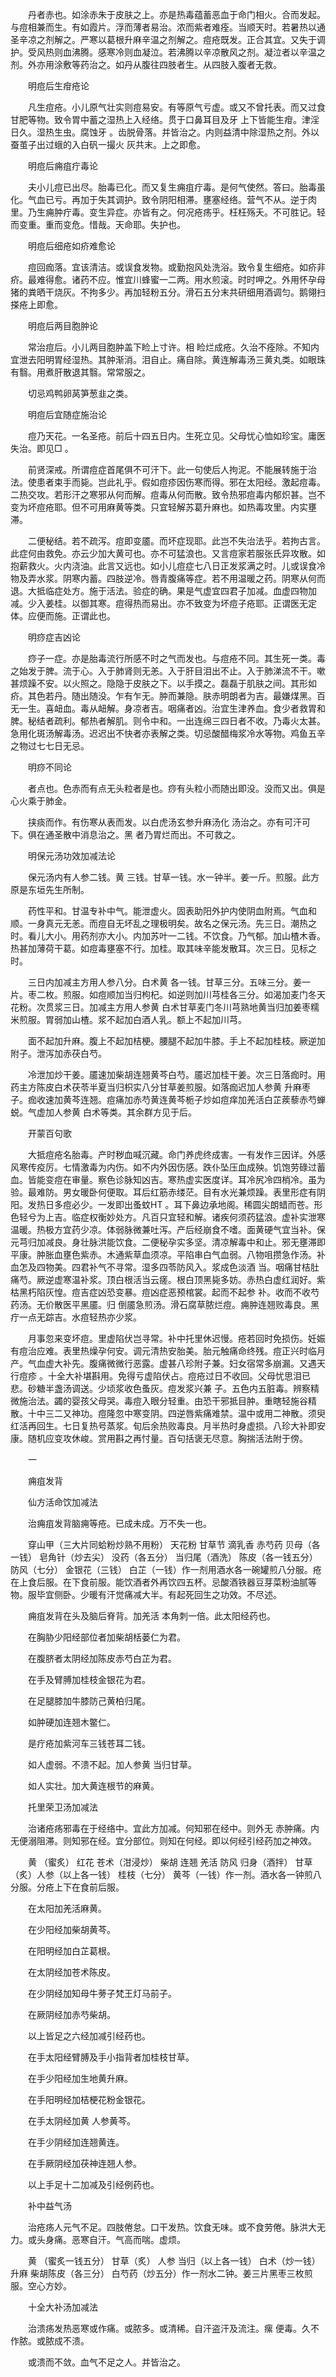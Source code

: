 <!-- { "loadSidebar": true } -->
　　丹者赤也。如涂赤朱于皮肤之上。亦是热毒蕴蓄恶血于命门相火。合而发起。与痘相兼而生。有如霞片。浮而薄者易治。浓而紫者难痊。当顺天时。若暑热以通圣辛凉之剂解之。严寒以葛根升麻辛温之剂解之。痘疮既发。正合其宜。又失于调护。受风热则血沸腾。感寒冷则血凝泣。若沸腾以辛凉散风之剂。凝泣者以辛温之剂。外亦用涂敷等药治之。如丹从腹往四肢者生。从四肢入腹者无救。

　　明痘后生疳疮论

　　凡生痘疮。小儿原气壮实则痘易安。有等原气亏虚。或又不曾托表。而又过食甘肥等物。致令胃中蓄之湿热上入经络。贯于口鼻耳目及牙 上下皆能生疳。津淫日久。湿热生虫。腐蚀牙 。齿脱骨落。并皆治之。内则益清中除湿热之剂。外以蚕茧子出过蛾的入白矾一撮火 灰共末。上之即愈。

　　明痘后痈疽疔毒论

　　夫小儿痘已出尽。胎毒已化。而又复生痈疽疔毒。是何气使然。答曰。胎毒虽化。气血已亏。再加于失其调护。致令阴阳相滞。壅塞经络。营气不从。逆于肉里。乃生痈肿疔毒。变生异症。亦皆有之。何况疮疡乎。枉枉殇夭。不可胜记。轻而变重。重而变危。惜哉。天命耶。失护也。

　　明痘后细疮如疥难愈论

　　痘回痂落。宜该清洁。或误食发物。或勤抱风处洗浴。致令复生细疮。如疥非疥。最难得愈。诸药不应。惟宜川蜂蜜一二两。用水煎滚。时时呷之。外用怀孕母猪的粪晒干烧灰。不拘多少。再加轻粉五分。滑石五分末共研细用酒调匀。鹅翎扫搽疮上即愈。

　　明痘后两目胞肿论

　　常治痘后。小儿两目胞肿盖下睑上寸许。相 睑烂成疮。久治不痊除。不知内宜泄去阳明胃经湿热。其肿渐消。泪自止。痛自除。黄连解毒汤三黄丸类。如眼珠有翳。用煮肝散退其翳。常常服之。

　　切忌鸡鸭卵莴笋葱韭之类。

　　明痘后宜随症施治论

　　痘乃天花。一名圣疮。前后十四五日内。生死立见。父母忧心恤如珍宝。庸医失治。即见□ 。

　　前贤深戒。所谓痘症首尾俱不可汗下。此一句使后人拘泥。不能展转施于治法。使患者束手而毙。岂此礼乎。假如痘疹因伤寒而得。邪在太阳经。激起痘毒。二热交攻。若形汗之寒邪从何而解。痘毒从何而散。致令热邪痘毒内郁炽甚。岂不变为坏痘疮耶。但不可用麻黄等类。只宜轻解苏葛升麻也。如热毒攻里。内实壅滞。

　　二便秘结。若不疏泻。痘即变靥。而坏症现耶。此岂不失治法乎。若拘古言。此症何由救免。亦云少加大黄可也。亦不可猛浪也。又言痘家若服张氏异攻散。如抱薪救火。火内浇油。此言又远也。如小儿痘症七八日正发浆满之时。儿或误食冷物及弄水浆。阴寒内蓄。四肢逆冷。唇青腹痛等症。若不用温暖之药。阴寒从何而退。大抵临症处方。施于活法。验症的确。果是气虚宜四君子加减。血虚四物加减。少入姜桂。以御其寒。痘得热而易出。亦不致变为坏痘子疮耶。正谓医无定体。应便而施。正谓此也。

　　明痧症吉凶论

　　痧子一症。亦是胎毒流行所感不时之气而发也。与痘疮不同。其生死一类。毒之始发于脾。流于心。入于肺肾则无恙。入于肝目泪出不止。入于肺涕流不干。嗽甚烦躁不安。以火照之。隐隐于皮肤之下。以手摸之。磊磊于肌肤之间。其形如疥。其色若丹。随出随没。乍有乍无。肿而兼隐。肤赤明朗者为吉。最嫌煤黑。百无一生。喜衄血。毒从衄解。身凉者吉。咽痛者凶。治宜生津养血。食少者救胃和脾。秘结者疏利。郁热者解肌。则令中和。一出连绵三四日者不收。乃毒火太甚。急用化斑汤解毒汤。迟迟出不快者亦表解之类。切忌酸醋梅浆冷水等物。鸡鱼五辛之物过七七日无忌。

　　明痧不同论

　　者点也。色赤而有点无头粒者是也。痧有头粒小而随出即没。没而又出。俱是心火乘于肺金。

　　挟痰而作。有伤寒从表而发。以白虎汤玄参升麻汤化 汤治之。亦有可汗可下。俱在通圣散中消息治之。黑 者乃胃烂而出。不可救之。

　　明保元汤功效加减法论

　　保元汤内有人参二钱。黄 三钱。甘草一钱。水一钟半。姜一斤。煎服。此方原是东垣先生所制。

　　药性平和。甘温专补中气。能泄虚火。固表助阳外护内使阴血附焉。气血和顺。一身真元无恙。而痘自无坏乱之理极明矣。故名之保元汤。先三日。潮热之时。看儿大小。用药剂亦大小。内加苏叶一二钱。不饮食。乃气郁。加山楂木香。热甚加薄荷干葛。如痘毒壅塞不行。加桂。取其味辛能发散耳。次三日。见标之时。

　　三日内加减主方用人参八分。白术黄 各一钱。甘草三分。五味三分。姜一片。枣二枚。煎服。如痘顺加当归枸杞。如逆则加川芎桂各三分。如渴加麦门冬天花粉。次贯浆三日。加减主方用人参黄 白术甘草麦门冬川芎熟地黄当归加姜枣糯米煎服。胃弱加山楂。浆不起加白酒人乳。额上不起加川芎。

　　面不起加升麻。腹上不起加桔梗。腰腿不起加牛膝。手上不起加桂枝。厥逆加附子。泄泻加赤茯白芍。

　　冷泄加炒干姜。靥速加柴胡连翘黄芩白芍。靥迟加桂干姜。次三日落痂时。用药主方陈皮白术茯苓半夏当归枳实八分甘草姜煎服。如落痂迟加人参黄 升麻枣子。痂收速加黄芩连翘。痘痛加赤芍黄连黄芩栀子炒如痘痒加羌活白芷蒺藜赤芍蝉蜕。气虚加人参黄 白术等类。其余群方见于后。

　　开蒙百句歌

　　大抵痘疮名胎毒。产时秽血喊沉藏。命门养虎终成害。一有发作三因详。外感风寒传疫厉。七情激毒为内伤。如不内外因伤感。跌仆坠压血成殃。饥饱劳碌过蓄血。皆能变痘在审量。察色诊脉知凶吉。寒热虚实医度详。耳冷尻冷四梢冷。虽为验。最难防。男女暖卧何便取。耳后红筋赤缕茫。目有水光兼烦躁。表里形症有阴阳。发热日多痘必少。一发即出蚤蚊HT 。耳下鼻边承地阁。稀圆尖朗蜡而苍。形色轻兮为上吉。临症权衡妙处方。凡百只宜轻和解。诸疾何须药猛浪。虚补实泄寒温暖。热极方宜药少凉。体弱脉微兼吐泻。产后经崩食不嗜。面黄硬气宜当补。保元芎归加减良。身壮脉洪能饮食。二便秘孕实多坚。清凉解毒中和止。邪无壅滞即平康。肿胀血壅色紫赤。木通紫草血须凉。平陷串白气血弱。八物咀攒急作汤。补血怎及四物美。四君补气不寻常。湿多四苓防风入。浆成色淡酒 当。咽痛甘桔肚痛芍。厥逆虚寒温补浆。顶白根活当云瘥。根白顶黑毙多妨。赤热白虚红润好。紫枯黑朽陷灰惶。痘吉症凶恐变暴。痘凶症恶预棺裳。起而不起参 补。收而不收芍药汤。无价散医平黑靥。归 倒靥急煎汤。滑石腐草脓烂痘。痈肿连翘败毒良。黑疔一点无踪吉。水痘轻热亦少浆。

　　月事忽来变坏痘。里虚陷伏岂寻常。补中托里休迟慢。疮若回时免损伤。妊娠有痘治应难。表里热燥孕何安。调元清热安胎美。胎元触痛命终残。痘正兴时临月产。气血虚大补先。腹痛微微行恶露。虚甚八珍附子兼。妇女宿常多崩漏。又遇天行痘疹 。十全大补堪斟用。免得亏虚陷伏占。痘疮过日不收回。父母忧思泪已悲。砂糖半盏汤调送。少顷浆收色蚤灰。痘发浆兴兼 子。五色内五脏毒。辨察精微施治法。蠲的婴孩父母哭。毒痘入眼分轻重。由恐干邪抵目肿。重瞎轻施谷精散。十中三二又神功。痘隆忽中寒变阴。四逆唇紫痛难禁。温中或用二神散。须臾红活再回生。七日复热号蒸浆。旬后余热败毒良。月半热时身虚损。八珍大补即安康。随机应变攻休峻。赏用斟之再忖量。百句括褒无尽意。胸揣活法附于傍。

　　一

　　痈疽发背

　　仙方活命饮加减法

　　治痈疽发背脑痈等疮。已成未成。万不失一也。

　　穿山甲（三大片同蛤粉炒熟不用粉） 天花粉 甘草节 滴乳香 赤芍药 贝母（各一钱） 皂角针（炒去尖） 没药（各五分） 当归尾（酒洗） 陈皮（各一钱五分） 防风（七分） 金银花（三钱） 白芷（一钱）作一剂用酒水各一碗罐煎八分服。疮在上食后服。在下食前服。能饮酒者外再饮四五杯。忌酸酒铁器豆芽菜粉油腻等物。服毕宜侧卧。少暖有汗觉痛减大半。有起死回生之功效。不尽述。

　　痈疽发背在头及脑后脊背。加羌活 本角刺一倍。此太阳经药也。

　　在胸胁少阳经部位者加柴胡栝蒌仁为君。

　　在腹脐者太阴经加陈皮赤芍白芷为君。

　　在手及臂膊加桂枝金银花为君。

　　在足腿膝加牛膝防己黄柏归尾。

　　如肿硬加连翘木鳖仁。

　　是疔疮加紫河车三钱苍耳二钱。

　　如人虚弱。不溃不起。加人参黄 当归甘草。

　　如人实壮。加大黄连根节的麻黄。

　　托里荣卫汤加减法

　　治诸疮疡邪毒在于经络中。宜此方加减。何知邪在经中。则外无 赤肿痛。内无便溺阻滞。则知邪在经。宜分部位。则知在何经。即以何经引经药加之神效。

　　黄 （蜜炙） 红花 苍术（泔浸炒） 柴胡 连翘 羌活 防风 归身（酒拌） 甘草（炙）人参（以上各一钱） 桂枝（七分） 黄芩（一钱）作一剂。酒水各一钟煎八分服。分疮上下在食前后服。

　　在太阳加羌活麻黄。

　　在少阳经加柴胡黄芩。

　　在阳明经加白芷葛根。

　　在太阴经加苍术陈皮。

　　在少阴经加知母牛蒡子梵王灯马前子。

　　在厥阴经加赤芍柴胡。

　　以上皆足之六经加减引经药也。

　　在手太阳经臂膊及手小指背者加桂枝甘草。

　　在手少阳经加生地黄升麻。

　　在手阳明经加桔梗花粉金银花。

　　在手太阴经加黄 人参黄芩。

　　在手少阴经加连翘黄连。

　　在手厥阴经加茯神连翘人参。

　　以上手足十二加减及引经例药也。

　　补中益气汤

　　治疮疡人元气不足。四肢倦怠。口干发热。饮食无味。或不食劳倦。脉洪大无力。或头身痛。恶寒自汗。气高而喘。虚烦。

　　黄 （蜜炙一钱五分） 甘草（炙） 人参 当归（以上各一钱） 白术（炒一钱） 升麻 柴胡陈皮（各三分） 白芍药（炒五分）作一剂水二钟。姜三片黑枣三枚煎服。空心方妙。

　　十全大补汤加减法

　　治溃疡发热恶寒或作痛。或脓多。或清稀。自汗盗汗及流注。瘰 便毒。久不作脓。或脓成不溃。

　　或溃而不敛。血气不足之人。并皆治之。

